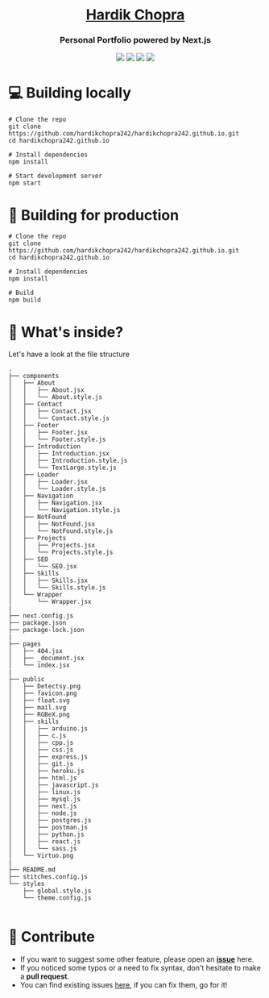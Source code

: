 <p align="center">
  <a href="http://hardikchopra.vercel.app/" target="_blank">
    <h1 align="center">Hardik Chopra</h1>
  </a>
</p>
<h3 align="center">Personal Portfolio powered by Next.js</h3>
<p align="center">
<img src="https://img.shields.io/github/followers/hardikchopra242?style=social" />
<img src="https://img.shields.io/website?up_message=online&url=https%3A%2F%2Fhardikchopra.vercel.app%2F" />
<img src="https://img.shields.io/github/commit-activity/y/hardikchopra242/hardikchopra242.github.io">
<img src="https://img.shields.io/github/languages/count/hardikchopra242/hardikchopra242.github.io">
</p>

# 💻 Building locally

```shell
# Clone the repo
git clone https://github.com/hardikchopra242/hardikchopra242.github.io.git
cd hardikchopra242.github.io

# Install dependencies
npm install

# Start development server
npm start
```

# 🚀 Building for production

```shell
# Clone the repo
git clone https://github.com/hardikchopra242/hardikchopra242.github.io.git
cd hardikchopra242.github.io

# Install dependencies
npm install

# Build
npm build
```

# 📂 What's inside?

Let's have a look at the file structure 
```
.
├── components
│   ├── About
│   │   ├── About.jsx
│   │   └── About.style.js
│   ├── Contact
│   │   ├── Contact.jsx
│   │   └── Contact.style.js
│   ├── Footer
│   │   ├── Footer.jsx
│   │   └── Footer.style.js
│   ├── Introduction
│   │   ├── Introduction.jsx
│   │   ├── Introduction.style.js
│   │   └── TextLarge.style.js
│   ├── Loader
│   │   ├── Loader.jsx
│   │   └── Loader.style.js
│   ├── Navigation
│   │   ├── Navigation.jsx
│   │   └── Navigation.style.js
│   ├── NotFound
│   │   ├── NotFound.jsx
│   │   └── NotFound.style.js
│   ├── Projects
│   │   ├── Projects.jsx
│   │   └── Projects.style.js
│   ├── SEO
│   │   └── SEO.jsx
│   ├── Skills
│   │   ├── Skills.jsx
│   │   └── Skills.style.js
│   └── Wrapper
│       └── Wrapper.jsx
|
├── next.config.js
├── package.json
├── package-lock.json
|
├── pages
│   ├── 404.jsx
│   ├── _document.jsx
│   └── index.jsx
|
├── public
│   ├── Detectsy.png
│   ├── favicon.png
│   ├── float.svg
│   ├── mail.svg
│   ├── RGBeX.png
│   ├── skills
│   │   ├── arduino.js
│   │   ├── c.js
│   │   ├── cpp.js
│   │   ├── css.js
│   │   ├── express.js
│   │   ├── git.js
│   │   ├── heroku.js
│   │   ├── html.js
│   │   ├── javascript.js
│   │   ├── linux.js
│   │   ├── mysql.js
│   │   ├── next.js
│   │   ├── node.js
│   │   ├── postgres.js
│   │   ├── postman.js
│   │   ├── python.js
│   │   ├── react.js
│   │   └── sass.js
│   └── Virtuo.png
|
├── README.md
├── stitches.config.js
└── styles
    ├── global.style.js
    └── theme.config.js


```
# :key: Contribute
* If you want to suggest some other feature, please open an [**issue**](https://github.com/hardikchopra242/RGBeX/issues) here.
* If you noticed some typos or a need to fix syntax, don't hesitate to make a **pull request**.
* You can find existing issues [here](https://github.com/hardikchopra242/RGBeX/issues), if you can fix them, go for it!
